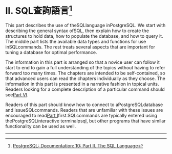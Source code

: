 # II. SQL查詢語言[^1]

This part describes the use of theSQLlanguage inPostgreSQL. We start with describing the general syntax ofSQL, then explain how to create the structures to hold data, how to populate the database, and how to query it. The middle part lists the available data types and functions for use inSQLcommands. The rest treats several aspects that are important for tuning a database for optimal performance.

The information in this part is arranged so that a novice user can follow it start to end to gain a full understanding of the topics without having to refer forward too many times. The chapters are intended to be self-contained, so that advanced users can read the chapters individually as they choose. The information in this part is presented in a narrative fashion in topical units. Readers looking for a complete description of a particular command should see[Part VI](https://www.postgresql.org/docs/10/static/reference.html).

Readers of this part should know how to connect to aPostgreSQLdatabase and issueSQLcommands. Readers that are unfamiliar with these issues are encouraged to read[Part I](https://www.postgresql.org/docs/10/static/tutorial.html)first.SQLcommands are typically entered using thePostgreSQLinteractive terminalpsql, but other programs that have similar functionality can be used as well.

---

[^1]: [PostgreSQL: Documentation: 10: Part II. The SQL Language](https://www.postgresql.org/docs/10/static/sql.html)

